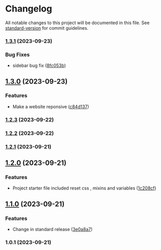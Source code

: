 # Changelog

All notable changes to this project will be documented in this file. See [standard-version](https://github.com/conventional-changelog/standard-version) for commit guidelines.

### [1.3.1](https://github.com/Jenil45/task_1_crystegraphy/compare/v1.3.0...v1.3.1) (2023-09-23)


### Bug Fixes

* sidebar bug fix ([8fc053b](https://github.com/Jenil45/task_1_crystegraphy/commit/8fc053bdd28a1afb1fc0f7581032bc9e8f34a8f8))

## [1.3.0](https://github.com/Jenil45/task_1_crystegraphy/compare/v1.2.3...v1.3.0) (2023-09-23)


### Features

* Make a website reponsive ([c84d137](https://github.com/Jenil45/task_1_crystegraphy/commit/c84d1379e580e3c0f12b9e3fd86bfc5f21c6aecb))

### [1.2.3](https://github.com/Jenil45/task_1_crystegraphy/compare/v1.2.2...v1.2.3) (2023-09-22)

### [1.2.2](https://github.com/Jenil45/task_1_crystegraphy/compare/v1.2.1...v1.2.2) (2023-09-22)

### [1.2.1](https://github.com/Jenil45/task_1_crystegraphy/compare/v1.2.0...v1.2.1) (2023-09-21)

## [1.2.0](https://github.com/Jenil45/task_1_crystegraphy/compare/v1.1.0...v1.2.0) (2023-09-21)


### Features

* Project starter file included reset css , mixins and variables ([1c208cf](https://github.com/Jenil45/task_1_crystegraphy/commit/1c208cf7ed7168408cf37f40ff1ce316d96faf1a))

## [1.1.0](https://github.com/Jenil45/task_1_crystegraphy/compare/v1.0.1...v1.1.0) (2023-09-21)


### Features

* Change in standard release ([3e0a8a7](https://github.com/Jenil45/task_1_crystegraphy/commit/3e0a8a7f69fb0c176c760ccd2caa50102fb5d603))

### 1.0.1 (2023-09-21)
